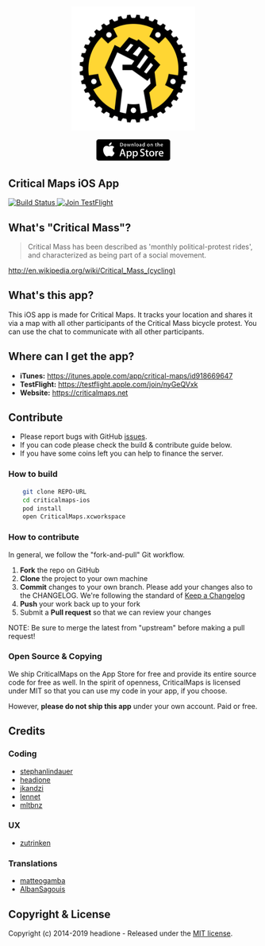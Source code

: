 <p align="center"><a href="https://itunes.apple.com/app/critical-maps/id918669647"><img src="images/logo.png" width="250" /></a></p>

<p align="center"><a href="https://itunes.apple.com/app/critical-maps/id918669647"><img src="images/appstore-badge.png" width="150" /></a></p>

## Critical Maps iOS App

<a href="https://travis-ci.org/criticalmaps/criticalmaps-ios">
		<img src="https://travis-ci.org/criticalmaps/criticalmaps-ios.svg?branch=master"
					alt="Build Status">
</a>
<a href="https://testflight.apple.com/join/nyGeQVxk">
	<img src="https://img.shields.io/badge/Join-TestFlight-blue.svg"
				alt="Join TestFlight" />
</a>

## What's "Critical Mass"?

> Critical Mass has been described as 'monthly political-protest rides', and characterized as being part of a social movement.

http://en.wikipedia.org/wiki/Critical_Mass_(cycling)

## What's this app?

This iOS app is made for Critical Maps. It tracks your location and shares it via a map with all other participants of the Critical Mass bicycle protest. You can use the chat to communicate with all other participants.

## Where can I get the app?

- **iTunes:** https://itunes.apple.com/app/critical-maps/id918669647
- **TestFlight:** https://testflight.apple.com/join/nyGeQVxk
- **Website:** https://criticalmaps.net

## Contribute

- Please report bugs with GitHub [issues](https://github.com/CriticalMaps/criticalmaps-ios/issues).
- If you can code please check the build & contribute guide below.
- If you have some coins left you can help to finance the server.

### How to build

```sh
    git clone REPO-URL
    cd criticalmaps-ios
    pod install
    open CriticalMaps.xcworkspace
```

### How to contribute

In general, we follow the "fork-and-pull" Git workflow.

1.  **Fork** the repo on GitHub
2.  **Clone** the project to your own machine
3.  **Commit** changes to your own branch. Please add your changes also to the CHANGELOG. We're following the standard of [Keep a Changelog](https://keepachangelog.com/en/1.0.0/)
4.  **Push** your work back up to your fork
5.  Submit a **Pull request** so that we can review your changes

NOTE: Be sure to merge the latest from "upstream" before making a pull request!

### Open Source & Copying

We ship CriticalMaps on the App Store for free and provide its entire source code for free as well. In the spirit of openness, CriticalMaps is licensed under MIT so that you can use my code in your app, if you choose.

However, **please do not ship this app** under your own account. Paid or free.

## Credits

### Coding

- [stephanlindauer](https://github.com/stephanlindauer)
- [headione](https://github.com/headione)
- [jkandzi](https://github.com/jkandzi)
- [lennet](https://github.com/lennet)
- [mltbnz](https://github.com/mltbnz)

### UX

- [zutrinken](https://github.com/zutrinken)

### Translations

- [matteogamba](https://github.com/matteogamba)
- [AlbanSagouis](https://github.com/AlbanSagouis)

## Copyright & License

Copyright (c) 2014-2019 headione - Released under the [MIT license](https://github.com/criticalmaps/criticalmaps-ios/blob/master/LICENSE).
